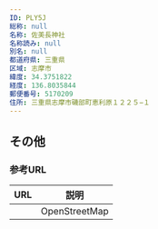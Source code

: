 ```yaml
---
ID: PLY5J
総称: null
名称: 佐美長神社
名称読み: null
別名: null
都道府県: 三重県
区域: 志摩市
緯度: 34.3751822
経度: 136.8035844
郵便番号: 5170209
住所: 三重県志摩市磯部町恵利原１２２５−１
---
```


## その他

### 参考URL

| URL | 説明          |
| --- | ------------- |
|     | OpenStreetMap |
